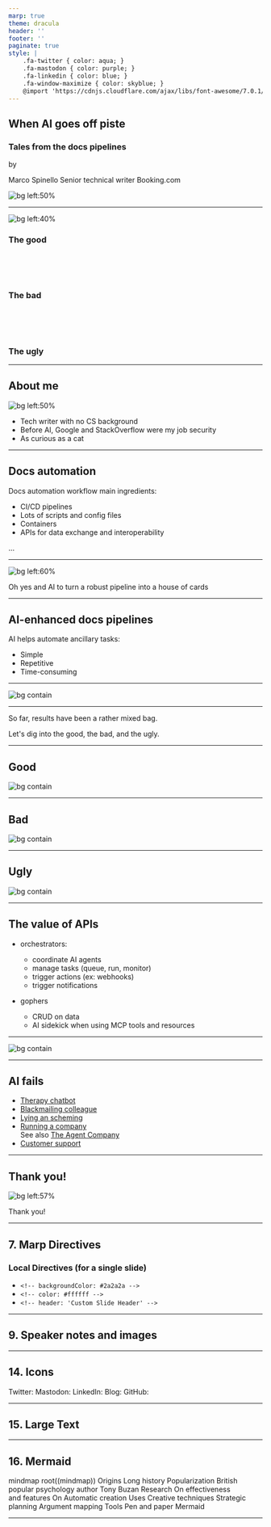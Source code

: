 ```yaml
---
marp: true
theme: dracula
header: ''
footer: ''
paginate: true
style: |
    .fa-twitter { color: aqua; }
    .fa-mastodon { color: purple; }
    .fa-linkedin { color: blue; }
    .fa-window-maximize { color: skyblue; }
    @import 'https://cdnjs.cloudflare.com/ajax/libs/font-awesome/7.0.1/css/all.min.css'
---
```


<script src="https://kit.fontawesome.com/51cb23fdb1.js" crossorigin="anonymous"></script>

<!-- Add this anywhere in your Markdown file -->
<script type="module">
  import mermaid from 'https://cdn.jsdelivr.net/npm/mermaid@10/dist/mermaid.esm.min.mjs';
  mermaid.initialize({ startOnLoad: true });
</script>

## When AI goes off piste

### Tales from the docs pipelines

by

Marco Spinello
Senior technical writer
Booking.com

![bg left:50%](/Users/mspinello/Documents/repos/gh/talk-ai-api-docs/assets/img/ai-generated-8764598_1280.jpg)

---

![bg left:40%](/Users/mspinello/Documents/repos/gh/talk-ai-api-docs/assets/img/good-the-bad-and-the-ugly.jpg)

### <i class="fa-regular fa-face-smile"></i> The good
<br /><br /><br />

### <i class="fa-regular fa-face-frown"></i> The bad
<br /><br /><br />

### <i class="fa-regular fa-face-angry"></i> The ugly

---

## About me

![bg left:50%](/Users/mspinello/Documents/repos/gh/talk-ai-api-docs/assets/img/valley-of-fires-105.jpg)

- Tech writer with no CS background
- Before AI, Google and StackOverflow were my job security
- As curious as a cat

---

## Docs automation

Docs automation workflow main ingredients:

- CI/CD pipelines
- Lots of scripts and config files
- Containers
- APIs for data exchange and interoperability

...

---

![bg left:60%](/Users/mspinello/Documents/repos/gh/talk-ai-api-docs/assets/img/ai-generated-8583250_1280.jpg)

Oh yes and AI to turn a robust pipeline into a house of cards

---

## AI-enhanced docs pipelines

AI helps automate ancillary tasks:

- Simple
- Repetitive
- Time-consuming

---

![bg contain](/Users/mspinello/Documents/repos/gh/talk-ai-api-docs/assets/img/ai-api-docs-workflows-1.jpg)

---

So far, results have been a rather mixed bag.

Let's dig into the good, the bad, and the ugly.

---

## Good

![bg contain](/Users/mspinello/Documents/repos/gh/talk-ai-api-docs/assets/img/ai-api-docs-workflows-2.jpg)  

---

## Bad

![bg contain](/Users/mspinello/Documents/repos/gh/talk-ai-api-docs/assets/img/ai-api-docs-workflows-3.jpg)

---

## Ugly

![bg contain](/Users/mspinello/Documents/repos/gh/talk-ai-api-docs/assets/img/ai-api-docs-workflows-4.jpg)

---

## The value of APIs

- orchestrators:
  - coordinate AI agents
  - manage tasks (queue, run, monitor)
  - trigger actions (ex: webhooks)
  - trigger notifications

- gophers
  - CRUD on data
  - AI sidekick when using MCP tools and resources

---

![bg contain](/Users/mspinello/Documents/repos/gh/talk-ai-api-docs/assets/img/ai-api-docs-workflows.jpg)

---

## AI fails

- [Therapy chatbot](https://futurism.com/therapy-chatbot-addict-meth)
- [Blackmailing colleague](https://www.bbc.com/news/articles/cpqeng9d20go)
- [Lying an scheming](https://time.com/7202784/ai-research-strategic-lying/)
- [Running a company](https://futurism.com/professors-company-ai-agents) \
  See also [The Agent Company](https://the-agent-company.com/)
- [Customer support](https://futurism.com/klarna-ai-automation-engineers)

---

## Thank you!

![bg left:57%](/Users/mspinello/Documents/repos/gh/talk-ai-api-docs/assets/img/good-the-bad-and-the-ugly-fr.jpg)

Thank you!

---

<!-- backgroundColor: #2a2a2a -->
## 7. Marp Directives

### Local Directives (for a single slide)

- `<!-- backgroundColor: #2a2a2a -->`
- `<!-- color: #ffffff -->`
- `<!-- header: 'Custom Slide Header' -->`

---



## 9. Speaker notes and images

<!-- Can also do a multiline
comment that will show in notes -->


---


## 14. Icons

<i class="fa-brands fa-twitter"></i> Twitter: 
<i class="fa-brands fa-mastodon"></i> Mastodon: 
<i class="fa-brands fa-linkedin"></i> LinkedIn: 
<i class="fa fa-window-maximize"></i> Blog: 
<i class="fa-brands fa-github"></i> GitHub: 

---

## 15. <!--fit--> Large Text

---

## 16. Mermaid

<div class="mermaid">
mindmap
  root((mindmap))
    Origins
      Long history
      Popularization
        British popular psychology author Tony Buzan
    Research
      On effectiveness<br/>and features
      On Automatic creation
        Uses
            Creative techniques
            Strategic planning
            Argument mapping
    Tools
      Pen and paper
      Mermaid
 </div>

---
